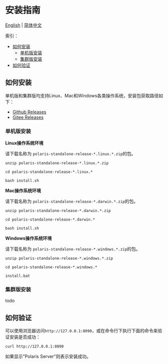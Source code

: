 # 安装指南

[English](./README.md) | [简体中文](./README-zh.md)

索引：

- [如何安装](#如何安装)
  - [单机版安装](#单机安装)
  - [集群版安装](#集群安装)
- [如何验证](#如何验证)

## 如何安装

单机版和集群版均支持Linux、Mac和Windows各类操作系统，安装包获取路径如下：

- [Github Releases](https://github.com/pole-io/pole-server/releases)
- [Gitee Releases](https://gitee.com/GovernSea/pole-server/releases)

### 单机版安装

**Linux操作系统环境**

请下载名称为 `polaris-standalone-release-*.linux.*.zip`的包。

```
unzip polaris-standalone-release-*.linux.*.zip

cd polaris-standalone-release-*.linux.*

bash install.sh
```

**Mac操作系统环境**

请下载名称为 `polaris-standalone-release-*.darwin.*.zip`的包。

```
unzip polaris-standalone-release-*.darwin.*.zip

cd polaris-standalone-release-*.darwin.*

bash install.sh
```

**Windows操作系统环境**

请下载名称为 `polaris-standalone-release-*.windows.*.zip`的包。

```
unzip polaris-standalone-release-*.windows.*.zip

cd polaris-standalone-release-*.windows.*

install.bat
```

### 集群版安装

todo

## 如何验证

可以使用浏览器访问`http://127.0.0.1:8090`，或在命令行下执行下面的命令来验证安装是否成功：

```
curl http://127.0.0.1:8090
```

如果显示"Polaris Server"则表示安装成功。



